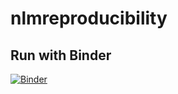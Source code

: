 # nlmreproducibility

## Run with Binder
[![Binder](https://mybinder.org/badge.svg)](https://mybinder.org/v2/gh/stevetsa/nlmreproducibility/master?filepath=https%3A%2F%2Fgithub.com%2Fstevetsa%2Fnlmreproducibility%2Fblob%2Fmaster%2Fslides.ipynb)

